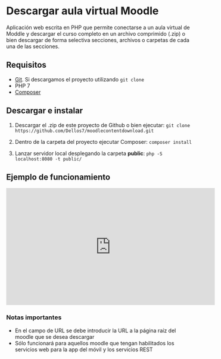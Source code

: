 # Descargar aula virtual Moodle

Aplicación web escrita en PHP que permite conectarse a un aula virtual de Moddle y descargar el curso completo en un archivo comprimido (.zip) o bien descargar de forma selectiva secciones, archivos o carpetas de cada una de las secciones.

## Requisitos

- [Git](https://git-scm.com/). Si descargamos el proyecto utilizando `git clone`
- PHP 7
- [Composer](https://getcomposer.org/)

## Descargar e instalar

1. Descargar el .zip de este proyecto de Github o bien ejecutar: `git clone https://github.com/Dellos7/moodlecontentdownload.git`

2. Dentro de la carpeta del proyecto ejecutar Composer: `composer install`
3. Lanzar servidor local desplegando la carpeta **public**:  `php -S localhost:8080 -t public/`

## Ejemplo de funcionamiento

<iframe width="560" height="315" src="https://www.youtube.com/embed/Q5XmedD5WZc" frameborder="0" allow="accelerometer; autoplay; encrypted-media; gyroscope; picture-in-picture" allowfullscreen></iframe>

### Notas importantes

- En el campo de URL se debe introducir la URL a la página raíz del moodle que se desea descargar
- Sólo funcionará para aquellos moodle que tengan habilitados los servicios web para la app del móvil y los servicios REST